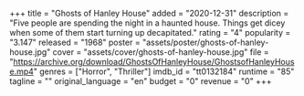 +++
title = "Ghosts of Hanley House"
added = "2020-12-31"
description = "Five people are spending the night in a haunted house. Things get dicey when some of them start turning up decapitated."
rating = "4"
popularity = "3.147"
released = "1968"
poster = "assets/poster/ghosts-of-hanley-house.jpg"
cover = "assets/cover/ghosts-of-hanley-house.jpg"
file = "https://archive.org/download/GhostsOfHanleyHouse/GhostsofHanleyHouse.mp4"
genres = ["Horror", "Thriller"]
imdb_id = "tt0132184"
runtime = "85"
tagline = ""
original_language = "en"
budget = "0"
revenue = "0"
+++
